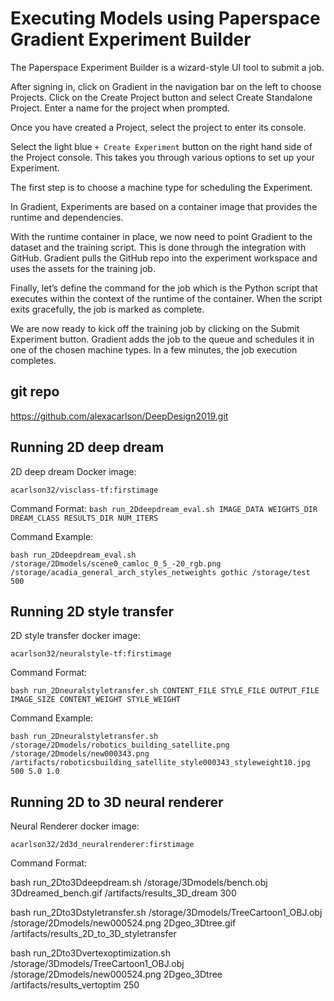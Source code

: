 # Executing Models using Paperspace Gradient Experiment Builder
The Paperspace Experiment Builder is a wizard-style UI tool to submit a job. 

After signing in, click on Gradient in the navigation bar on the left to choose Projects. Click on the Create Project button and select Create Standalone Project. Enter a name for the project when prompted.

Once you have created a Project, select the project to enter its console.

Select the light blue `+ Create Experiment` button on the right hand side of the Project console.
This takes you through various options to set up your Experiment.

The first step is to choose a machine type for scheduling the Experiment.

In Gradient, Experiments are based on a container image that provides the runtime and dependencies.

With the runtime container in place, we now need to point Gradient to the dataset and the training script. This is done through the integration with GitHub. Gradient pulls the GitHub repo into the experiment workspace and uses the assets for the training job.

Finally, let’s define the command for the job which is the Python script that executes within the context of the runtime of the container. When the script exits gracefully, the job is marked as complete.

We are now ready to kick off the training job by clicking on the Submit Experiment button.
Gradient adds the job to the queue and schedules it in one of the chosen machine types. In a few minutes, the job execution completes.

## git repo
https://github.com/alexacarlson/DeepDesign2019.git

## Running 2D deep dream

2D deep dream Docker image:

`acarlson32/visclass-tf:firstimage`

Command Format:
`bash run_2Ddeepdream_eval.sh IMAGE_DATA WEIGHTS_DIR DREAM_CLASS RESULTS_DIR NUM_ITERS`

Command Example:

`bash run_2Ddeepdream_eval.sh /storage/2Dmodels/scene0_camloc_0_5_-20_rgb.png /storage/acadia_general_arch_styles_netweights gothic /storage/test 500`

## Running 2D style transfer

2D style transfer docker image:

`acarlson32/neuralstyle-tf:firstimage`

Command Format:

`bash run_2Dneuralstyletransfer.sh CONTENT_FILE STYLE_FILE OUTPUT_FILE IMAGE_SIZE CONTENT_WEIGHT STYLE_WEIGHT`

Command Example: 

`bash run_2Dneuralstyletransfer.sh /storage/2Dmodels/robotics_building_satellite.png /storage/2Dmodels/new000343.png /artifacts/roboticsbuilding_satellite_style000343_styleweight10.jpg 500 5.0 1.0`

## Running 2D to 3D neural renderer

Neural Renderer docker image:

`acarlson32/2d3d_neuralrenderer:firstimage`

Command Format:

bash run_2Dto3Ddeepdream.sh /storage/3Dmodels/bench.obj 3Ddreamed_bench.gif /artifacts/results_3D_dream 300

bash run_2Dto3Dstyletransfer.sh /storage/3Dmodels/TreeCartoon1_OBJ.obj /storage/2Dmodels/new000524.png 2Dgeo_3Dtree.gif /artifacts/results_2D_to_3D_styletransfer

bash run_2Dto3Dvertexoptimization.sh /storage/3Dmodels/TreeCartoon1_OBJ.obj /storage/2Dmodels/new000524.png 2Dgeo_3Dtree /artifacts/results_vertoptim 250
